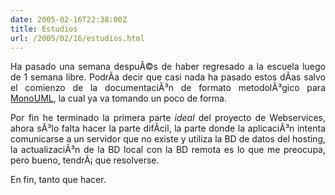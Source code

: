 ```yaml
---
date: 2005-02-16T22:38:00Z
title: Estudios
url: /2005/02/16/estudios.html
---
```


<div style="clear:both;"></div>
<p align="justify">Ha pasado una semana despuÃ©s de haber regresado a la escuela luego de 1 semana libre. PodrÃ­a decir que casi nada ha pasado estos dÃ­as salvo el comienzo de la documentaciÃ³n de formato metodolÃ³gico para <a href="http://monouml.sf.net">MonoUML</a>, la cual ya va tomando un poco de forma.</p>
<p align="justify">Por fin he terminado la primera parte <span style="font-style:italic;">ideal</span> del proyecto de Webservices, ahora sÃ³lo falta hacer la parte difÃ­cil, la parte donde la aplicaciÃ³n intenta comunicarse a un servidor que no existe y utiliza la BD de datos del hosting, la actualizaciÃ³n de la BD local con la BD remota es lo que me preocupa, pero bueno, tendrÃ¡ que resolverse.</p>
<p align="justify">En fin, tanto que hacer.</p>
<div style="clear:both; padding-bottom: 0.25em;"></div>
